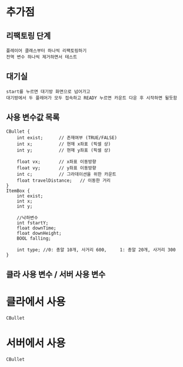 ﻿# 추가점

## 리팩토링 단계
	플레이어 클래스부터 하나씩 리팩토링하기
	전역 변수 하나씩 제거하면서 테스트

## 대기실
	start를 누르면 대기방 화면으로 넘어가고
	대기방에서 두 플레어가 모두 접속하고 READY 누르면 카운트 다운 후 시작하면 될듯함

## 사용 변수값 목록
	CBullet {
		int exist;		// 존재여부 (TRUE/FALSE)
		int x;			// 현재 x좌표 (픽셀 상)
		int y;			// 현재 y좌표 (픽셀 상)

		float vx;		// x좌표 이동방향
		float vy;		// y좌표 이동방향
		int c;			// 그라데이션을 위한 카운트
		float travelDistance;   // 이동한 거리
	}
	ItemBox {
		int exist;
		int x;
		int y;

		//낙하변수
		int fstartY;
		float downTime;
		float downHeight;
		BOOL falling;

		int type; //0: 총알 10개, 사거리 600,		1: 총알 20개, 사거리 300
	}

	

## 클라 사용 변수 / 서버 사용 변수
# 클라에서 사용
	CBullet

# 서버에서 사용
	CBullet